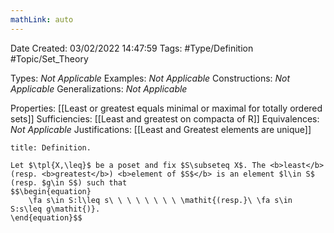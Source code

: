 ```yaml
---
mathLink: auto
---
```


<div class="topSpace"></div>

Date Created: 03/02/2022 14:47:59
Tags: #Type/Definition #Topic/Set_Theory

Types: <i>Not Applicable</i>
Examples: <i>Not Applicable</i>
Constructions: <i>Not Applicable</i>
Generalizations: <i>Not Applicable</i>

Properties: [[Least or greatest equals minimal or maximal for totally ordered sets]]
Sufficiencies: [[Least and greatest on compacta of R]]
Equivalences: <i>Not Applicable</i>
Justifications: [[Least and Greatest elements are unique]]

``` ad-Definition
title: Definition.

Let $\tpl{X,\leq}$ be a poset and fix $S\subseteq X$. The <b>least</b> (resp. <b>greatest</b>) <b>element of $S$</b> is an element $l\in S$ (resp. $g\in S$) such that
$$\begin{equation}
    \fa s\in S:l\leq s\ \ \ \ \ \ \ \ \mathit{(resp.}\ \fa s\in S:s\leq g\mathit{)}.
\end{equation}$$

```
